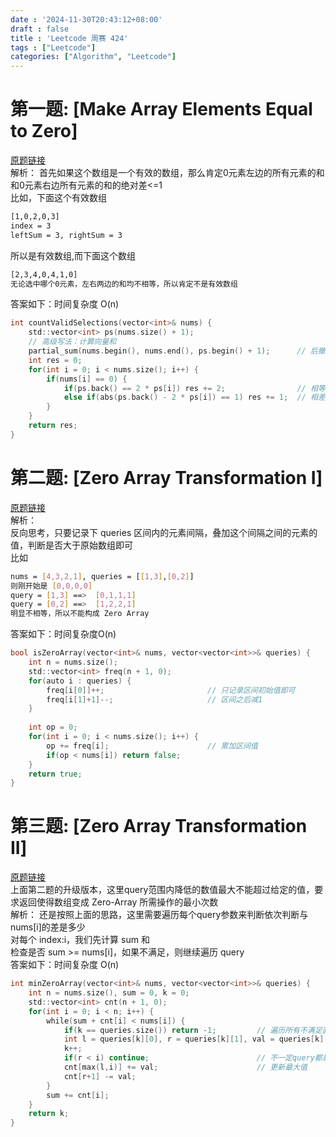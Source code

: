 ```yaml
---
date : '2024-11-30T20:43:12+08:00'
draft : false
title : 'Leetcode 周赛 424'
tags : ["Leetcode"]
categories: ["Algorithm", "Leetcode"]
---
```


# 第一题: [Make Array Elements Equal to Zero]
[原题链接](https://leetcode.com/problems/make-array-elements-equal-to-zero/)  
解析：
首先如果这个数组是一个有效的数组，那么肯定0元素左边的所有元素的和和0元素右边所有元素的和的绝对差<=1  
比如，下面这个有效数组  
```bash 
[1,0,2,0,3]
index = 3
leftSum = 3, rightSum = 3
```
所以是有效数组,而下面这个数组
```bash
[2,3,4,0,4,1,0]
无论选中哪个0元素，左右两边的和均不相等，所以肯定不是有效数组
```
答案如下：时间复杂度 O(n)
```Go {linenos=true}
int countValidSelections(vector<int>& nums) {
    std::vector<int> ps(nums.size() + 1);
    // 高级写法：计算向量和
    partial_sum(nums.begin(), nums.end(), ps.begin() + 1);      // 后撤一位,这样i元素之前所有的元素和就是ps[i]
    int res = 0;
    for(int i = 0; i < nums.size(); i++) {
        if(nums[i] == 0) {
            if(ps.back() == 2 * ps[i]) res += 2;                // 相等则左右两个方向移动均可
            else if(abs(ps.back() - 2 * ps[i]) == 1) res += 1;  // 相差一则只能一个方向移动
        }
    }
    return res;
}
```

# 第二题: [Zero Array Transformation I]
[原题链接](https://leetcode.com/problems/zero-array-transformation-i/description/)  
解析：  
反向思考，只要记录下 queries 区间内的元素间隔，叠加这个间隔之间的元素的值，判断是否大于原始数组即可   
比如  
```bash
nums = [4,3,2,1], queries = [[1,3],[0,2]]
则刚开始是 [0,0,0,0]
query = [1,3] ==>  [0,1,1,1]
query = [0,2] ==>  [1,2,2,1]
明显不相等，所以不能构成 Zero Array
```
答案如下：时间复杂度O(n)
```Go {linenos=true}
bool isZeroArray(vector<int>& nums, vector<vector<int>>& queries) {
    int n = nums.size();
    std::vector<int> freq(n + 1, 0);
    for(auto i : queries) {
        freq[i[0]]++;                       // 只记录区间初始值即可
        freq[i[1]+1]--;                     // 区间之后减1
    }
    
    int op = 0;
    for(int i = 0; i < nums.size(); i++) {
        op += freq[i];                      // 累加区间值
        if(op < nums[i]) return false;
    }
    return true;
}
```

# 第三题: [Zero Array Transformation II]
[原题链接](https://leetcode.com/problems/zero-array-transformation-ii/)  
上面第二题的升级版本，这里query范围内降低的数值最大不能超过给定的值，要求返回使得数组变成 Zero-Array 所需操作的最小次数  
解析： 
还是按照上面的思路，这里需要遍历每个query参数来判断依次判断与nums[i]的差是多少  
对每个 index:i，我们先计算 sum 和  
检查是否 sum >= nums[i]，如果不满足，则继续遍历 query  
答案如下：时间复杂度 O(n)   
```Go {linenos=true}
int minZeroArray(vector<int>& nums, vector<vector<int>>& queries) {
    int n = nums.size(), sum = 0, k = 0;
    std::vector<int> cnt(n + 1, 0);
    for(int i = 0; i < n; i++) {
        while(sum + cnt[i] < nums[i]) {
            if(k == queries.size()) return -1;         // 遍历所有不满足直接返回-1
            int l = queries[k][0], r = queries[k][1], val = queries[k][2];
            k++;
            if(r < i) continue;                        // 不一定query都是有序的
            cnt[max(l,i)] += val;                      // 更新最大值
            cnt[r+1] -= val;
        }
        sum += cnt[i];
    }
    return k;
}
```